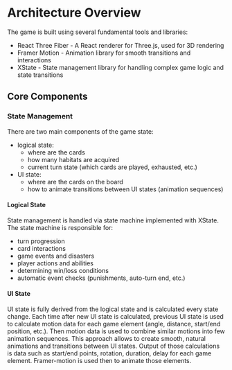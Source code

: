# Architecture Overview

The game is built using several fundamental tools and libraries:

- React Three Fiber - A React renderer for Three.js, used for 3D rendering
- Framer Motion - Animation library for smooth transitions and interactions
- XState - State management library for handling complex game logic and state transitions

## Core Components

### State Management

There are two main components of the game state:

- logical state:
  - where are the cards
  - how many habitats are acquired
  - current turn state (which cards are played, exhausted, etc.)
- UI state:
  - where are the cards on the board
  - how to animate transitions between UI states (animation sequences)

#### Logical State

State management is handled via state machine implemented with XState. The state machine is responsible for:

- turn progression
- card interactions
- game events and disasters
- player actions and abilities
- determining win/loss conditions
- automatic event checks (punishments, auto-turn end, etc.)

#### UI State

UI state is fully derived from the logical state and is calculated every state change. Each time after new UI state is calculated, previous UI state is used to calculate motion data for each game element (angle, distance, start/end position, etc.). Then motion data is used to combine similar motions into few animation sequences. This approach allows to create smooth, natural animations and transitions between UI states. Output of those calculations is data such as start/end points, rotation, duration, delay for each game element. Framer-motion is used then to animate those elements.
